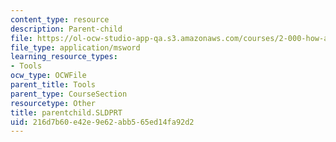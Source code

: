 ```yaml
---
content_type: resource
description: Parent-child
file: https://ol-ocw-studio-app-qa.s3.amazonaws.com/courses/2-000-how-and-why-machines-work-spring-2002/216d7b60e42e9e62abb565ed14fa92d2_parentchild.SLDPRT
file_type: application/msword
learning_resource_types:
- Tools
ocw_type: OCWFile
parent_title: Tools
parent_type: CourseSection
resourcetype: Other
title: parentchild.SLDPRT
uid: 216d7b60-e42e-9e62-abb5-65ed14fa92d2
---
```

